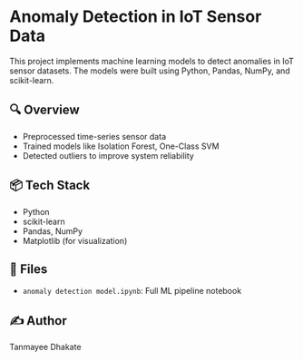 # Anomaly Detection in IoT Sensor Data

This project implements machine learning models to detect anomalies in IoT sensor datasets. The models were built using Python, Pandas, NumPy, and scikit-learn.

## 🔍 Overview
- Preprocessed time-series sensor data
- Trained models like Isolation Forest, One-Class SVM
- Detected outliers to improve system reliability

## 📦 Tech Stack
- Python
- scikit-learn
- Pandas, NumPy
- Matplotlib (for visualization)

## 📁 Files
- `anomaly detection model.ipynb`: Full ML pipeline notebook

## ✍️ Author
Tanmayee Dhakate
